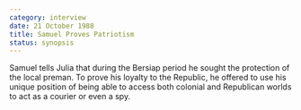 ```yaml
---
category: interview
date: 21 October 1988
title: Samuel Proves Patriotism
status: synopsis
---
```


Samuel tells Julia that during the Bersiap period he sought the
protection of the local preman. To prove his loyalty to the Republic, he
offered to use his unique position of being able to access both colonial
and Republican worlds to act as a courier or even a spy. 
